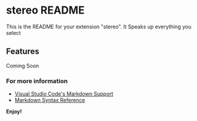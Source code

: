 # stereo README

This is the README for your extension "stereo".
It Speaks up everything you select

## Features

Coming Soon
### For more information

* [Visual Studio Code's Markdown Support](http://code.visualstudio.com/docs/languages/markdown)
* [Markdown Syntax Reference](https://help.github.com/articles/markdown-basics/)

**Enjoy!**